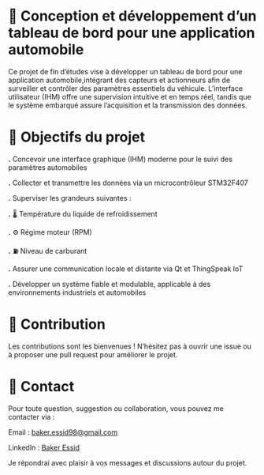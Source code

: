 # 🚗 Conception et développement d’un tableau de bord pour une application automobile
Ce projet de fin d’études vise à développer un tableau de bord pour une application automobile,intégrant des capteurs
et actionneurs afin de surveiller et contrôler des paramètres essentiels du véhicule. L’interface utilisateur (IHM)
offre une supervision intuitive et en temps réel, tandis que le système embarqué assure l’acquisition et la transmission 
des données.

# 📌 Objectifs du projet
**.** Concevoir une interface graphique (IHM) moderne pour le suivi des paramètres automobiles

**.** Collecter et transmettre les données via un microcontrôleur STM32F407

**.** Superviser les grandeurs suivantes :

  **.** 🌡️ Température du liquide de refroidissement

  **.** ⚙️ Régime moteur (RPM)

  **.** ⛽ Niveau de carburant

**.** Assurer une communication locale et distante via Qt et ThingSpeak IoT

**.** Développer un système fiable et modulable, applicable à des environnements industriels et automobiles

# 🤝 Contribution
Les contributions sont les bienvenues !
N’hésitez pas à ouvrir une issue ou à proposer une pull request pour améliorer le projet.

# 📧 Contact
Pour toute question, suggestion ou collaboration, vous pouvez me contacter via :

Email : baker.essid98@gmail.com

LinkedIn : [Baker Essid](https://www.linkedin.com/in/baker-essid-b27b311b9/overlay/about-this-profile/?lipi=urn%3Ali%3Apage%3Ad_flagship3_profile_view_base%3Bgh8EYV5MTL%2BDU11rWtcMPA%3D%3D)

Je répondrai avec plaisir à vos messages et discussions autour du projet.
